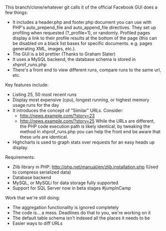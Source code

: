 This branch/clone/whatever git calls it of the official Facebook GUI does a few things:

* It includes a header.php and footer.php document you can use with PHP's 
  auto\_prepend\_file and auto\_append\_file directives. They set up profiling 
  when requested (?\_profile=1), or randomly. Profiled pages display a link to 
  their profile results at the bottom of the page (this can be disabled on a 
  black list bases for specific documents. e.g. pages generating XML, images, 
  etc.).
* The GUI is a bit prettier (Thanks to Graham Slater)
* It uses a MySQL backend, the database schema is stored in xhprof\_runs.php 
* There's a front end to view different runs, compare runs to the same url, etc.

Key features include:

* Listing 25, 50 most recent runs
* Display most expensive (cpu), longest running, or highest memory usage runs 
  for the day
* It introduces the concept of "Similar" URLs. Consider:
  * http://news.example.com/?story=23
  * http://news.example.com/?story=25
  While the URLs are different, the PHP code execution path is likely identical,
  by tweaking the method in xhprof\_runs.php you can help the front end be aware
  that these urls are identical.
* Highcharts is used to graph stats over requests for an 
  easy heads up display.

Requirements:

* Zlib library in PHP: <http://php.net/manual/en/zlib.installation.php> 
  (Used to compress serialized data)
* Database backend
* MySQL, or MySQLi for data storage fully supported
* Support for SQL Server now in beta stages #jumpInCamp

Work that we're still doing:

* The aggregation functionality is ignored completely
* The code is... a mess. Deadlines do that to you, we're working on it
* The default table schema isn't indexed all the places it needs to be
* Easier ways to diff URLs
